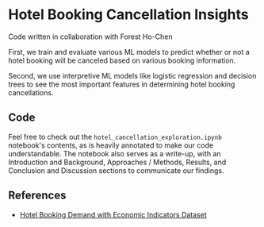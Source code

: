 # Hotel Booking Cancellation Insights

Code written in collaboration with Forest Ho-Chen

First, we train and evaluate various ML models to predict whether or not a hotel booking will be canceled based on various booking information.

Second, we use interpretive ML models like logistic regression and decision trees to see the most important features in determining hotel booking cancellations.

## Code

Feel free to check out the ```hotel_cancellation_exploration.ipynb``` notebook's contents, as is heavily annotated to make our code understandable. The notebook also serves as a write-up, with an Introduction and Background, Approaches / Methods, Results, and Conclusion and Discussion sections to communicate our findings.

## References
* [Hotel Booking Demand with Economic Indicators Dataset](https://www.kaggle.com/datasets/mlardi/hotel-booking-demand-with-economic-indicators/data)
